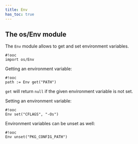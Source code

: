 ```yaml
---
title: Env
has_toc: true
---
```


## The os/Env module

The `Env` module allows to get and set environment variables.

    #!ooc
    import os/Env

Getting an environment variable:

    #!ooc
    path := Env get("PATH")

`get` will return `null` if the given environment variable is not set.

Setting an environment variable:

    #!ooc
    Env set("CFLAGS", "-Os")

Environment variables can be unset as well:

    #!ooc
    Env unset("PKG_CONFIG_PATH")

